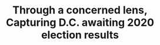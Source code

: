 ---
title: Through a concerned lens, Capturing D.C. awaiting 2020 election results
summary: Even before the results rolled in for the 2020 presidential election, people gathered in the streets of Washington, D.C., and Charlotte Flury set out to capture these historical moments.

# Optional external URL for project (replaces project detail page).
external_link: https://www.youtube.com/watch?v=Q20YMITWhNM

image:
  caption: White House
  focal_point: Smart
---
